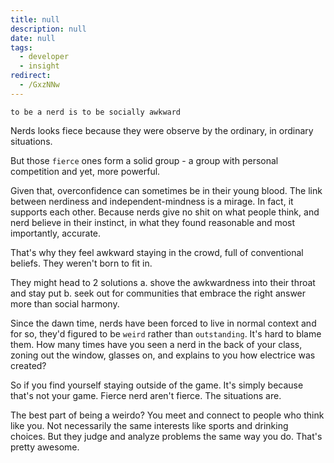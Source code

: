 ```yaml
---
title: null
description: null
date: null
tags:
  - developer
  - insight
redirect:
  - /GxzNNw
---
```


`to be a nerd is to be socially awkward`

Nerds looks fiece because they were observe by the ordinary, in ordinary situations.

But those `fierce` ones form a solid group - a group with personal competition and yet, more powerful.

Given that, overconfidence can sometimes be in their young blood. The link between nerdiness and independent-mindness is a mirage. In fact, it supports each other. Because nerds give no shit on what people think, and nerd believe in their instinct, in what they found reasonable and most importantly, accurate.

That's why they feel awkward staying in the crowd, full of conventional beliefs. They weren't born to fit in.

They might head to 2 solutions a. shove the awkwardness into their throat and stay put b. seek out for communities that embrace the right answer more than social harmony.

Since the dawn time, nerds have been forced to live in normal context and for so, they'd figured to be `weird` rather than `outstanding`. It's hard to blame them. How many times have you seen a nerd in the back of your class, zoning out the window, glasses on, and explains to you how electrice was created?

So if you find yourself staying outside of the game. It's simply because that's not your game. Fierce nerd aren't fierce. The situations are.

The best part of being a weirdo? You meet and connect to people who think like you. Not necessarily the same interests like sports and drinking choices. But they judge and analyze problems the same way you do. That's pretty awesome.
